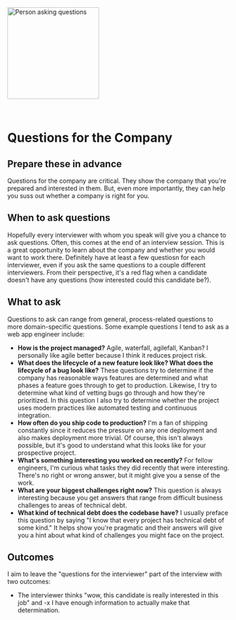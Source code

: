 <img style="margin: 0 auto; max-width:13rem; margin-bottom: 2rem" width="208px" height="208px" alt="Person asking questions" src="/questions.svg" />

# Questions for the Company

## Prepare these in advance

Questions for the company are critical. They show the company that you're prepared and interested in them. But, even more importantly, they can help you suss out whether a company is right for you.

## When to ask questions

Hopefully every interviewer with whom you speak will give you a chance to ask questions. Often, this comes at the end of an interview session. This is a great opportunity to learn about the company and whether you would want to work there. Definitely have at least a few questiosn for each interviewer, even if you ask the same questions to a couple different interviewers. From their perspective, it's a red flag when a candidate doesn't have any questions (how interested could this candidate be?).

## What to ask

Questions to ask can range from general, process-related questions to more domain-specific questions. Some example questions I tend to ask as a web app engineer include:

- **How is the project managed?** Agile, waterfall, agilefall, Kanban? I personally like agile better because I think it reduces project risk.
- **What does the lifecycle of a new feature look like? What does the lifecycle of a bug look like?** These questions try to determine if the company has reasonable ways features are determined and what phases a feature goes through to get to production. Likewise, I try to determine what kind of vetting bugs go through and how they're prioritized. In this question I also try to determine whether the project uses modern practices like automated testing and continuous integration.
- **How often do you ship code to production?** I'm a fan of shipping constantly since it reduces the pressure on any one deployment and also makes deployment more trivial. Of course, this isn't always possible, but it's good to understand what this looks like for your prospective project.
- **What's something interesting you worked on recently?** For fellow engineers, I'm curious what tasks they did recently that were interesting. There's no right or wrong answer, but it might give you a sense of the work.
- **What are your biggest challenges right now?** This question is always interesting because you get answers that range from difficult business challenges to areas of technical debt.
- **What kind of technical debt does the codebase have?** I usually preface this question by saying "I know that every project has technical debt of some kind." It helps show you're pragmatic and their answers will give you a hint about what kind of challenges you might face on the project.

## Outcomes

I aim to leave the "questions for the interviewer" part of the interview with two outcomes:

- The interviewer thinks "wow, this candidate is really interested in this job" and
  -x I have enough information to actually make that determination.
